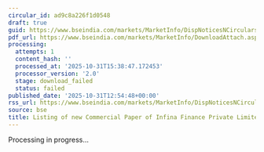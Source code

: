 ```yaml
---
circular_id: ad9c8a226f1d0548
draft: true
guid: https://www.bseindia.com/markets/MarketInfo/DispNoticesNCirculars.aspx?Noticeid={A9669556-B7C7-4FD7-A579-E70932DDE950}&noticeno=20251031-41&dt=10/31/2025&icount=41&totcount=62&flag=0
pdf_url: https://www.bseindia.com/markets/MarketInfo/DownloadAttach.aspx?id=20251031-41&attachedId=
processing:
  attempts: 1
  content_hash: ''
  processed_at: '2025-10-31T15:38:47.172453'
  processor_version: '2.0'
  stage: download_failed
  status: failed
published_date: '2025-10-31T12:54:48+00:00'
rss_url: https://www.bseindia.com/markets/MarketInfo/DispNoticesNCirculars.aspx?Noticeid={A9669556-B7C7-4FD7-A579-E70932DDE950}&noticeno=20251031-41&dt=10/31/2025&icount=41&totcount=62&flag=0
source: bse
title: Listing of new Commercial Paper of Infina Finance Private Limited
---
```


Processing in progress...